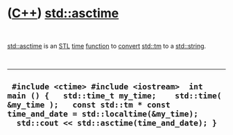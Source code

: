 



 

 

 

 

 

([C++](Cpp.md)) [std::asctime](CppAsctime.md)
===============================================

 

[std::asctime](CppAsctime.md) is an [STL](CppStl.md)
[time](CppTime.md) [function](CppFunction.md) to
[convert](CppConvert.md) [std::tm](CppTm.md) to a
[std::string](CppString.md).

 

  -------------------------------------------------------------------------------------------------------------------------------------------------------------------------------------------------------------------------
  ` #include <ctime> #include <iostream>  int main () {   std::time_t my_time;    std::time( &my_time );   const std::tm * const time_and_date = std::localtime(&my_time);   std::cout << std::asctime(time_and_date); }`
  -------------------------------------------------------------------------------------------------------------------------------------------------------------------------------------------------------------------------

 

 

 

 

 





 



